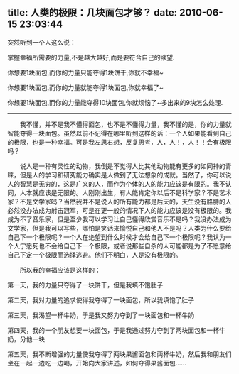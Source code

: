 title: 人类的极限：几块面包才够？
date: 2010-06-15 23:03:44
---

突然听到一个人这么说：

掌握幸福所需要的力量,不是越大越好,而是要符合自己的欲望.

你想要1块面包,而你的力量只能夺得1块饼干,你就不幸福~

你想要1块面包,而你的力量就能夺得1块面包,你就幸福了~

你想要1块面包,而你的力量能夺得10块面包,你就烦恼了~多出来的9块怎么处理.

--------------------------------------------

　　我不懂，并不是我不懂得面包，也不是不懂得力量，我不懂的是，你的力量就智能夺得一块面包。虽然以前不记得在哪里听到这样的话：一个人如果能看到自己的极限，也是一种幸福。可是我左思右想，反复思考，人，人！，人！！会有极限吗？

　　说人是一种有灵性的动物，我倒是不觉得人比其他动物能有更多的如同神的青睐，但是人的学习和研究能力确实是人做到了无法想象的成就。当然了，你可以说人的智慧是无穷的，这是广义的人，而作为个体的人的能力应该是有限的。我不认同，人本就应该是无限的。人刚刚出生，有人能肯定你以后不是科学家？不是艺术家？不是文学家吗？当然我并不是说人的所有能力都是后天的，天生没有胳膊的人必然没办法成为射击冠军，可是在更一般的情况下人的能力应该是没有极限的。我成为不了音乐家，但是至少我可以学习让自己懂得欣赏音乐不是吗？我没办法成为文学家，但是我可以写些，哪怕是笑话来愉悦自己和他人不是吗？人类为什么要给自己下一个极限呢？一个人在绝望到什么时候才会给自己下一个极限呢？我认为一个人宁愿死也不会给自己下一个极限，或者说那些自杀的人可能都是为了不愿意给自己下定一个极限而选择逃避。他们不明白，人是没有极限的。

　　所以我的幸福应该是这样的：

第一天，我的力量只夺得了一块饼干，但是我填不饱肚子

第二天，我对力量的追求使得我夺得了一块面包，所以我填饱了肚子

第三天，我渴望一杯牛奶，于是我又努力夺到了一块面包和一杯牛奶

第四天，我的一个朋友想要一块面包，于是我通过努力夺到了两块面包和一杯牛奶，分他一块

第五天，我不断增强的力量使我夺得了两块果酱面包和两杯牛奶，然后我和朋友们坐在一起一边吃一边喝，开始向大家讲述，如何夺得果酱面包……